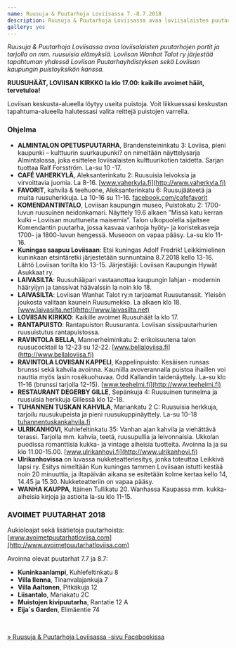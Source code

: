 ```yaml
---
name: Ruusuja & Puutarhoja Loviisassa 7.-8.7.2018
description: Ruusuja & Puutarhoja Loviisassa avaa loviisalaisten puutarhojen portit ja tarjolla on mm. ruusuisia elämyksiä. Loviisan  Wanhat Talot ry järjestää tapahtuman yhdessä Loviisan Puutarhayhdistyksen sekä Loviisan kaupungin puistoyksikön kanssa.
gallery: yes
---
```

*Ruusuja & Puutarhoja Loviisassa avaa loviisalaisten puutarhojen portit ja tarjolla on mm. ruusuisia elämyksiä. Loviisan  Wanhat Talot ry järjestää tapahtuman yhdessä Loviisan Puutarhayhdistyksen sekä Loviisan kaupungin puistoyksikön kanssa.*

**RUUSUHÄÄT, LOVIISAN KIRKKO la klo 17.00: kaikille avoimet häät, tervetuloa!**


Loviisan keskusta-alueella löytyy useita puistoja. Voit liikkuessasi keskustan tapahtuma-alueella halutessasi valita reittejä puistojen varrella.

### Ohjelma

- **ALMINTALON OPETUSPUUTARHA**, Brandensteininkatu 3: Loviisa, pieni kaupunki – kulttuurin suurkaupunki? on nimeltään näyttelysarja Almintalossa, joka esittelee loviisalaisten kulttuurikotien taidetta. Sarjan tuottaa Ralf Forsström. La-su 10 -17.
- **CAFÉ VAHERKYLÄ**, Aleksanterinkatu 2: Ruusuisia leivoksia ja  virvoittavia juomia. La 8-16. [www.vaherkyla.fi](http://www.vaherkyla.fi)
- **FAVORIT**, kahvila & teehuone, Aleksanterinkatu 6: Ruusujääteetä ja muita ruusuherkkuja. La 10-16 su 11-16. [facebook.com/cafefavorit](https://www.facebook.com/cafefavorit/)
- **KOMENDANTINTALO**, Loviisan kaupungin museo, Puistokatu 2:  1700-luvun ruusuinen neidonkamari.  Näyttely  19.6  alkaen ”Missä katu kerran kulki – Loviisan muuttuneita maisemia”. Talon ulkopuolella sijaitsee Komendantin puutarha, jossa kasvaa vanhoja hyöty- ja koristekasveja 1700- ja 1800-luvun hengessä. Museoon on vapaa pääsy. La-su  klo 11-16.
- **Kuningas saapuu Loviisaan**: Etsi kuningas Adolf Fredrik! Leikkimielinen kuninkaan etsintäretki järjestetään sunnuntaina 8.7.2018 kello 13-16. Lähtö Loviisan torilta klo 13-15. Järjestäjä: Loviisan Kaupungin Hywät Asukkaat ry.
- **LAIVASILTA**: Ruusuhääpari vastaanottaa kaupungin lahjan - modernin hääryijyn ja tanssivat häävalssin la noin klo 18.  
- **LAIVASILTA**: Loviisan Wanhat Talot ry:n tarjoamat Ruusutanssit. Yleisön joukosta valitaan kaunein Ruusumekko. La alkaen klo 18. [www.laivasilta.net](http://www.laivasilta.net)
- **LOVIISAN KIRKKO**: Kaikille avoimet Ruusuhäät la klo 17.
- **RANTAPUISTO**: Rantapuiston Ruusuranta. Loviisan sissipuutarhurien ruusuistutus rantapuistossa.
- **RAVINTOLA BELLA**, Mannerheiminkatu 2: erikoisuutena talon ruusucocktail la 12-23 su 12-22. [www.bellaloviisa.fi](http://www.bellaloviisa.fi)
- **RAVINTOLA LOVIISAN KAPPELI**, Kappelinpuisto: Kesäisen runsas brunssi sekä kahvila avoinna. Kauniilla avoverannalla puistoa ihaillen voi nauttia myös lasin rosékuohuvaa. Odd Kallandin taidenäyttely. La-su klo 11-16 (brunssi tarjolla 12-15). [www.teehelmi.fi](http://www.teehelmi.fi)
- **RESTAURANT DEGERBY GILLE**, Sepänkuja 4: Ruusuinen tunnelma ja ruusuisia herkkuja Gillessä klo 12-18.
- **TUHANNEN TUSKAN KAHVILA**,  Mariankatu 2 C:  Ruusuisia herkkuja, tarjoilu ruusukupeista ja pieni ruusukuppinäyttely. La-su 10-18 [tuhannentuskankahvila.fi](http://tuhannentuskankahvila.fi)
- **ULRIKANHOVI**, Kuhlefeltinkatu 35: Vanhan ajan kahvila ja viehättävä terassi. Tarjolla mm. kahvia, teetä, ruusupullia ja leivonnaisia. Ukkolan puodissa romanttisia kukka- ja vintage aiheisia tuotteita. Avoinna la ja su klo 11.00-15.00. [www.ulrikanhovi.fi](http://www.ulrikanhovi.fi)
- **Ulrikanhovissa** on luvassa nukketeatteriesitys, jonka toteuttaa Leikkivä lapsi ry. Esitys nimeltään Kun kuningas tammen Loviisaan istutti kestää noin 20 minuuttia, ja iltapäivän aikana se esitetään kolme kertaa kello 14, 14.45 ja 15.30. Nukketeatteriin on vapaa pääsy.
- **WANHA KAUPPA**, Itäinen Tullikatu 20. Wanhassa Kaupassa mm. kukka-aiheisia kirjoja ja astioita la-su klo 11-15. 

### AVOIMET PUUTARHAT 2018

Aukioloajat sekä lisätietoja puutarhoista: [www.avoimetpuutarhatloviisa.com](http://www.avoimetpuutarhatloviisa.com)

Avoinna olevat puutarhat 7.7 ja 8.7:

- **Kuninkaanlampi**, Kuhlefeltinkatu 8
- **Villa Ilenna**, Tinanvalajankuja 7
- **Villa Aaltonen**, Pitkäkuja 12
- **Liisantalo**, Mariakatu 2C
- **Muistojen kivipuutarha**, Rantatie 12 A
- **Eija´s Garden**, Elimäentie 74

&nbsp;

[» Ruusuja & Puutarhoja Loviisassa -sivu Facebookissa](https://www.facebook.com/ruusutjapuutarhat)
